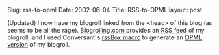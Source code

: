 Slug: rss-to-opml
Date: 2002-06-04
Title: RSS-to-OPML
layout: post

(Updated) I now have my blogroll linked from the &lt;head&gt; of this blog (as seems to be all the rage). <a href="http://www.blogrolling.com/">Blogrolling.com</a> provides an <a href="http://www.blogrolling.com/br/rss.php?r=7318f359722ae64ccc8a8b984f830ced">RSS feed</a> of my blogroll, and I used Conversant&#39;s <a href="http://support.free-conversant.com/docs/simplemacros/rssbox">rssBox macro</a> to generate an <a href="http://www.redmonk.net/blogroll.opml">OPML version</a> of my blogroll.
